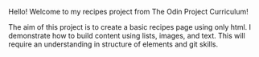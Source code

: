 Hello! Welcome to my recipes project from The Odin Project Curriculum! 

The aim of this project is to create a basic recipes page using only html. I demonstrate how to build content using lists, images, and text. This will require an understanding in structure of elements and git skills. 